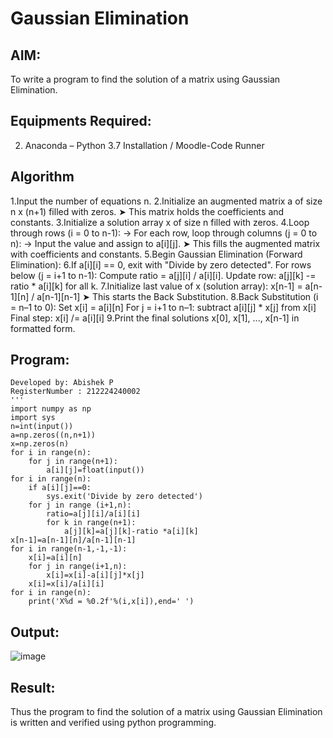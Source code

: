 # Gaussian Elimination

## AIM:
To write a program to find the solution of a matrix using Gaussian Elimination.

## Equipments Required:
2. Anaconda – Python 3.7 Installation / Moodle-Code Runner

## Algorithm
1.Input the number of equations n.
2.Initialize an augmented matrix a of size n x (n+1) filled with zeros.
➤ This matrix holds the coefficients and constants.
3.Initialize a solution array x of size n filled with zeros.
4.Loop through rows (i = 0 to n-1):
→ For each row, loop through columns (j = 0 to n):
→ Input the value and assign to a[i][j].
➤ This fills the augmented matrix with coefficients and constants.
5.Begin Gaussian Elimination (Forward Elimination):
6.If a[i][i] == 0, exit with "Divide by zero detected".
    For rows below (j = i+1 to n-1):
    Compute ratio = a[j][i] / a[i][i].
    Update row: a[j][k] -= ratio * a[i][k] for all k.
7.Initialize last value of x (solution array):
x[n-1] = a[n-1][n] / a[n-1][n-1]
➤ This starts the Back Substitution.
8.Back Substitution (i = n–1 to 0):
    Set x[i] = a[i][n]
    For j = i+1 to n–1: subtract a[i][j] * x[j] from x[i]
    Final step: x[i] /= a[i][i]
9.Print the final solutions x[0], x[1], ..., x[n-1] in formatted form.
## Program:
```'''Program to solve a matrix using Gaussian elimination without partial pivoting.
Developed by: Abishek P
RegisterNumber : 212224240002
'''
import numpy as np
import sys
n=int(input())
a=np.zeros((n,n+1))
x=np.zeros(n)
for i in range(n):
    for j in range(n+1):
        a[i][j]=float(input())
for i in range(n):
    if a[i][j]==0:
        sys.exit('Divide by zero detected')
    for j in range (i+1,n):
        ratio=a[j][i]/a[i][i]
        for k in range(n+1):
            a[j][k]=a[j][k]-ratio *a[i][k]
x[n-1]=a[n-1][n]/a[n-1][n-1]
for i in range(n-1,-1,-1):
    x[i]=a[i][n]
    for j in range(i+1,n):
        x[i]=x[i]-a[i][j]*x[j]
    x[i]=x[i]/a[i][i]
for i in range(n):
    print('X%d = %0.2f'%(i,x[i]),end=' ')
```

## Output:
![image](https://github.com/user-attachments/assets/4ece68c9-61ea-4793-bce2-f9b3737000d6)
## Result:
Thus the program to find the solution of a matrix using Gaussian Elimination is written and verified using python programming.

